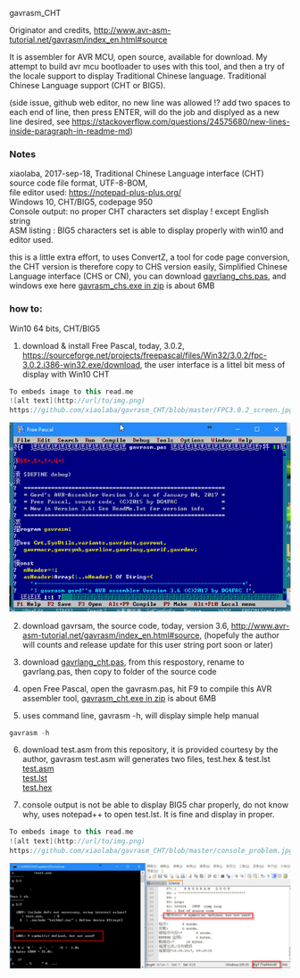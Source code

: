 gavrasm_CHT

Originator and credits,
http://www.avr-asm-tutorial.net/gavrasm/index_en.html#source

It is assembler for AVR MCU, open source, available for download. My attempt to build avr mcu bootloader to uses with this tool, and then a try of the locale support to display Traditional Chinese language. Traditional Chinese Language support (CHT or BIG5).

(side issue, github web editor, no new line was allowed !? add two spaces to each end of line, then press ENTER, will do the job and displyed as a new line desired, see https://stackoverflow.com/questions/24575680/new-lines-inside-paragraph-in-readme-md)

### Notes ###
  xiaolaba, 2017-sep-18, Traditional Chinese Language interface (CHT)  
  source code file format, UTF-8-BOM,  
  file editor used: https://notepad-plus-plus.org/  
  Windows 10, CHT/BIG5, codepage 950  
  Console output: no proper CHT characters set display ! except English string  
  ASM listing : BIG5 characters set is able to display properly with win10 and editor used.  
  
  this is a little extra effort, to uses ConvertZ, a tool for code page conversion, the CHT version is therefore copy to CHS version easily, Simplified Chinese Language interface (CHS or CN), you can download <a href="https://github.com/xiaolaba/gavrasm_CHT/blob/master/gavrlang_chs.pas">gavrlang_chs.pas</a>, and windows exe here <a href="https://github.com/xiaolaba/gavrasm_CHT/files/1309746/gavrasm_chs.zip">gavrasm_chs.exe in zip</a> is about 6MB

  
  
### how to: ###
Win10 64 bits, CHT/BIG5

1) download & install Free Pascal, today, 3.0.2, https://sourceforge.net/projects/freepascal/files/Win32/3.0.2/fpc-3.0.2.i386-win32.exe/download, the user interface is a littel bit mess of display with Win10 CHT
```c++
To embeds image to this read.me
![alt text](http://url/to/img.png)  
https://github.com/xiaolaba/gavrasm_CHT/blob/master/FPC3.0.2_screen.jpg
```
![alt text](https://github.com/xiaolaba/gavrasm_CHT/blob/master/FPC3.0.2_screen.jpg)


2) download gavrsam, the source code, today, version 3.6, http://www.avr-asm-tutorial.net/gavrasm/index_en.html#source, (hopefuly the author will counts and release update for this user string port soon or later)


3) download <a href="https://github.com/xiaolaba/gavrasm_CHT/blob/master/gavrlang_cht.pas">gavrlang_cht.pas</a>, from this respostory, rename to gavrlang.pas, then copy to folder of the source code



4) open Free Pascal, open the gavrasm.pas, hit F9 to compile this AVR assembler tool, <a href="https://github.com/xiaolaba/gavrasm_CHT/files/1309746/gavrasm_cht.zip">gavrasm_cht.exe in zip</a> is about 6MB

5) uses command line, gavrasm -h, will display simple help manual
```c++
gavrasm -h
```



6) download test.asm from this repository, it is provided courtesy by the author, gavrasm test.asm will generates two files, test.hex & test.lst  
<a href="https://github.com/xiaolaba/gavrasm_CHT/blob/master/test.asm">test.asm</a>  
<a href="https://github.com/xiaolaba/gavrasm_CHT/blob/master/test.lst">test.lst</a>  
<a href="https://github.com/xiaolaba/gavrasm_CHT/blob/master/test.hex">test.hex</a>  

7) console output is not be able to display BIG5 char properly, do not know why, uses notepad++ to open test.lst. It is fine and display in proper.
```c++
To embeds image to this read.me
![alt text](http://url/to/img.png)  
https://github.com/xiaolaba/gavrasm_CHT/blob/master/console_problem.jpg
```
![alt text](https://github.com/xiaolaba/gavrasm_CHT/blob/master/console_problem.jpg)
